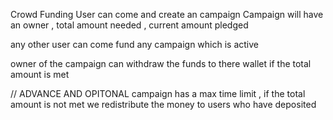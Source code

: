 Crowd Funding 
User can come and create an campaign
Campaign will have an owner , total amount needed , current amount pledged 

any other user can come fund any campaign which is active 

owner of the campaign can withdraw the funds to there wallet if the total amount is met


// ADVANCE AND OPITONAL 
campaign has a max time limit , if the total amount is not met we redistribute the money to users who have deposited 
